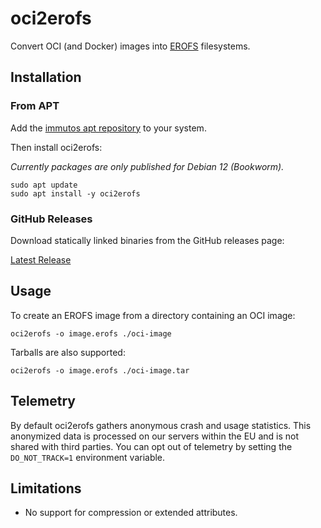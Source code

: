 # oci2erofs

Convert OCI (and Docker) images into [EROFS](https://erofs.docs.kernel.org/en/latest/) filesystems.

## Installation

### From APT

Add the [immutos apt repository](https://github.com/immutos/apt?tab=readme-ov-file#usage) to your system.

Then install oci2erofs:

*Currently packages are only published for Debian 12 (Bookworm).*

```shell
sudo apt update
sudo apt install -y oci2erofs
```

### GitHub Releases

Download statically linked binaries from the GitHub releases page: 

[Latest Release](https://github.com/immutos/oci2erofs/releases/latest)

## Usage

To create an EROFS image from a directory containing an OCI image:

```shell
oci2erofs -o image.erofs ./oci-image
```

Tarballs are also supported:

```shell
oci2erofs -o image.erofs ./oci-image.tar
```

## Telemetry

By default oci2erofs gathers anonymous crash and usage statistics. This anonymized
data is processed on our servers within the EU and is not shared with third
parties. You can opt out of telemetry by setting the `DO_NOT_TRACK=1`
environment variable.

## Limitations

- No support for compression or extended attributes.